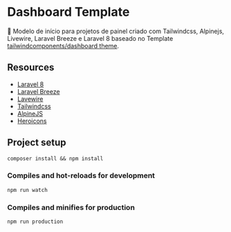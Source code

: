 # Dashboard Template


🧶 Modelo de início para projetos de painel criado com Tailwindcss, Alpinejs, Livewire, Laravel Breeze e Laravel 8 baseado no Template [tailwindcomponents/dashboard theme](https://github.com/tailwindcomponents/dashboard).


## Resources
- [Laravel 8](https://laravel.com)
- [Laravel Breeze](https://laravel.com/docs/8.x/starter-kits#laravel-breeze)
- [Lavewire](https://laravel-livewire.com/)
- [Tailwindcss](https://tailwindcss.com)
- [AlpineJS](https://github.com/alpinejs/alpine)
- [Heroicons](https://heroicons.dev)


## Project setup
```
composer install && npm install
```

### Compiles and hot-reloads for development
```
npm run watch
```

### Compiles and minifies for production
```
npm run production
```
